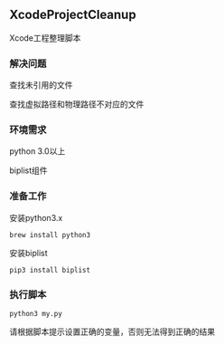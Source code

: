 ## XcodeProjectCleanup

Xcode工程整理脚本

### 解决问题

查找未引用的文件

查找虚拟路径和物理路径不对应的文件

### 环境需求

python 3.0以上

biplist组件

### 准备工作

安装python3.x

	brew install python3

安装biplist

	pip3 install biplist
	
### 执行脚本

	python3 my.py
	
请根据脚本提示设置正确的变量，否则无法得到正确的结果